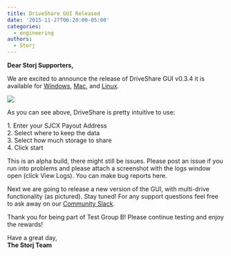 ```yaml
---
title: DriveShare GUI Released
date: '2015-11-27T06:20:00-05:00'
categories:
  - engineering
authors:
  - Storj
---
```

**Dear Storj Supporters,**

We are excited to announce the release of DriveShare GUI v0.3.4 it is available for [Windows](https://github.com/Storj/driveshare-gui/releases/download/0.3.4-alpha/DriveShare_0.3.4.exe), [Mac](https://github.com/Storj/driveshare-gui/releases/download/0.3.4-alpha/DriveShare_0.3.4.dmg), and [Linux](https://github.com/Storj/driveshare-gui/releases/download/0.3.4-alpha/DriveShare_0.3.4_amd64.deb).  

<!--more-->

![](https://78.media.tumblr.com/48516d4e28e6644f1cc3d7a35ea4b6a5/tumblr_inline_nyhi09f2HG1sh4oh9_540.gif)

  
As you can see above, DriveShare is pretty intuitive to use:

1\. Enter your SJCX Payout Address  
2\. Select where to keep the data  
3\. Select how much storage to share  
4\. Click start

This is an alpha build, there might still be issues. Please post an issue if you run into problems and please attach a screenshot with the logs window open (click View Logs). You can make bug reports here.

Next we are going to release a new version of the GUI, with multi-drive functionality (as pictured). Stay tuned! For any support questions feel free to ask away on our [Community Slack](http://slack.storj.io).

Thank you for being part of Test Group B! Please continue testing and enjoy the rewards!

Have a great day,  
**The Storj Team**
